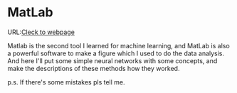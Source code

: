 # MatLab 
URL:[Cleck to webpage](https://www.mathworks.com/products/matlab.html)

Matlab is the second tool I learned for machine learning, and MatLab is also a powerful software to make a figure which I used to do the data analysis. And here I'll put some simple neural networks with some concepts, and make the descriptions of these methods how they worked.

p.s. If there's some mistakes pls tell me.

### 
